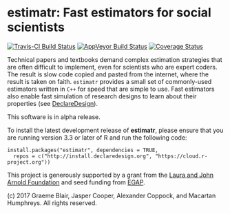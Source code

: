# estimatr: Fast estimators for social scientists

[![Travis-CI Build Status](https://travis-ci.org/DeclareDesign/estimatr.svg?branch=master)](https://travis-ci.org/DeclareDesign/estimatr)
[![AppVeyor Build Status](https://ci.appveyor.com/api/projects/status/github/DeclareDesign/estimatr?branch=master&svg=true)](https://ci.appveyor.com/project/DeclareDesign/estimatr)
[![Coverage Status](https://coveralls.io/repos/github/DeclareDesign/estimatr/badge.svg?branch=master)](https://coveralls.io/github/DeclareDesign/estimatr?branch=master)

Technical papers and textbooks demand complex estimation strategies that are often difficult to implement, even for scientists who are expert coders. The result is slow code copied and pasted from the internet, where the result is taken on faith. `estimatr` provides a small set of commonly-used estimators written in `C++` for speed that are simple to use. Fast estimators also enable fast simulation of research designs to learn about their properties (see [DeclareDesign](http://declaredesign.org)). 

This software is in alpha release.

To install the latest development release of **estimatr**, please ensure that you are running version 3.3 or later of R and run the following code:

```
install.packages("estimatr", dependencies = TRUE,
  repos = c("http://install.declaredesign.org", "https://cloud.r-project.org"))
```

This project is generously supported by a grant from the [Laura and John Arnold Foundation](http://www.arnoldfoundation.org) and seed funding from [EGAP](http://egap.org).
 
(c) 2017 Graeme Blair, Jasper Cooper, Alexander Coppock, and Macartan Humphreys. All rights reserved.
